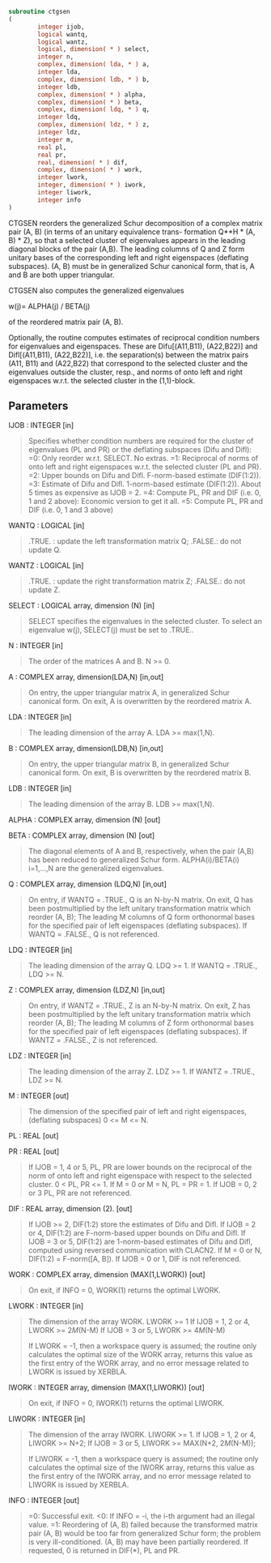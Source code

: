 ```fortran
subroutine ctgsen
(
        integer ijob,
        logical wantq,
        logical wantz,
        logical, dimension( * ) select,
        integer n,
        complex, dimension( lda, * ) a,
        integer lda,
        complex, dimension( ldb, * ) b,
        integer ldb,
        complex, dimension( * ) alpha,
        complex, dimension( * ) beta,
        complex, dimension( ldq, * ) q,
        integer ldq,
        complex, dimension( ldz, * ) z,
        integer ldz,
        integer m,
        real pl,
        real pr,
        real, dimension( * ) dif,
        complex, dimension( * ) work,
        integer lwork,
        integer, dimension( * ) iwork,
        integer liwork,
        integer info
)
```

CTGSEN reorders the generalized Schur decomposition of a complex
matrix pair (A, B) (in terms of an unitary equivalence trans-
formation Q**H * (A, B) * Z), so that a selected cluster of eigenvalues
appears in the leading diagonal blocks of the pair (A,B). The leading
columns of Q and Z form unitary bases of the corresponding left and
right eigenspaces (deflating subspaces). (A, B) must be in
generalized Schur canonical form, that is, A and B are both upper
triangular.

CTGSEN also computes the generalized eigenvalues

w(j)= ALPHA(j) / BETA(j)

of the reordered matrix pair (A, B).

Optionally, the routine computes estimates of reciprocal condition
numbers for eigenvalues and eigenspaces. These are Difu[(A11,B11),
(A22,B22)] and Difl[(A11,B11), (A22,B22)], i.e. the separation(s)
between the matrix pairs (A11, B11) and (A22,B22) that correspond to
the selected cluster and the eigenvalues outside the cluster, resp.,
and norms of  onto left and right eigenspaces w.r.t.
the selected cluster in the (1,1)-block.

## Parameters
IJOB : INTEGER [in]
> Specifies whether condition numbers are required for the
> cluster of eigenvalues (PL and PR) or the deflating subspaces
> (Difu and Difl):
> =0: Only reorder w.r.t. SELECT. No extras.
> =1: Reciprocal of norms of  onto left and right
> eigenspaces w.r.t. the selected cluster (PL and PR).
> =2: Upper bounds on Difu and Difl. F-norm-based estimate
> (DIF(1:2)).
> =3: Estimate of Difu and Difl. 1-norm-based estimate
> (DIF(1:2)).
> About 5 times as expensive as IJOB = 2.
> =4: Compute PL, PR and DIF (i.e. 0, 1 and 2 above): Economic
> version to get it all.
> =5: Compute PL, PR and DIF (i.e. 0, 1 and 3 above)

WANTQ : LOGICAL [in]
> .TRUE. : update the left transformation matrix Q;
> .FALSE.: do not update Q.

WANTZ : LOGICAL [in]
> .TRUE. : update the right transformation matrix Z;
> .FALSE.: do not update Z.

SELECT : LOGICAL array, dimension (N) [in]
> SELECT specifies the eigenvalues in the selected cluster. To
> select an eigenvalue w(j), SELECT(j) must be set to
> .TRUE..

N : INTEGER [in]
> The order of the matrices A and B. N >= 0.

A : COMPLEX array, dimension(LDA,N) [in,out]
> On entry, the upper triangular matrix A, in generalized
> Schur canonical form.
> On exit, A is overwritten by the reordered matrix A.

LDA : INTEGER [in]
> The leading dimension of the array A. LDA >= max(1,N).

B : COMPLEX array, dimension(LDB,N) [in,out]
> On entry, the upper triangular matrix B, in generalized
> Schur canonical form.
> On exit, B is overwritten by the reordered matrix B.

LDB : INTEGER [in]
> The leading dimension of the array B. LDB >= max(1,N).

ALPHA : COMPLEX array, dimension (N) [out]

BETA : COMPLEX array, dimension (N) [out]
> 
> The diagonal elements of A and B, respectively,
> when the pair (A,B) has been reduced to generalized Schur
> form.  ALPHA(i)/BETA(i) i=1,...,N are the generalized
> eigenvalues.

Q : COMPLEX array, dimension (LDQ,N) [in,out]
> On entry, if WANTQ = .TRUE., Q is an N-by-N matrix.
> On exit, Q has been postmultiplied by the left unitary
> transformation matrix which reorder (A, B); The leading M
> columns of Q form orthonormal bases for the specified pair of
> left eigenspaces (deflating subspaces).
> If WANTQ = .FALSE., Q is not referenced.

LDQ : INTEGER [in]
> The leading dimension of the array Q. LDQ >= 1.
> If WANTQ = .TRUE., LDQ >= N.

Z : COMPLEX array, dimension (LDZ,N) [in,out]
> On entry, if WANTZ = .TRUE., Z is an N-by-N matrix.
> On exit, Z has been postmultiplied by the left unitary
> transformation matrix which reorder (A, B); The leading M
> columns of Z form orthonormal bases for the specified pair of
> left eigenspaces (deflating subspaces).
> If WANTZ = .FALSE., Z is not referenced.

LDZ : INTEGER [in]
> The leading dimension of the array Z. LDZ >= 1.
> If WANTZ = .TRUE., LDZ >= N.

M : INTEGER [out]
> The dimension of the specified pair of left and right
> eigenspaces, (deflating subspaces) 0 <= M <= N.

PL : REAL [out]

PR : REAL [out]
> 
> If IJOB = 1, 4 or 5, PL, PR are lower bounds on the
> reciprocal  of the norm of  onto left and right
> eigenspace with respect to the selected cluster.
> 0 < PL, PR <= 1.
> If M = 0 or M = N, PL = PR  = 1.
> If IJOB = 0, 2 or 3 PL, PR are not referenced.

DIF : REAL array, dimension (2). [out]
> If IJOB >= 2, DIF(1:2) store the estimates of Difu and Difl.
> If IJOB = 2 or 4, DIF(1:2) are F-norm-based upper bounds on
> Difu and Difl. If IJOB = 3 or 5, DIF(1:2) are 1-norm-based
> estimates of Difu and Difl, computed using reversed
> communication with CLACN2.
> If M = 0 or N, DIF(1:2) = F-norm([A, B]).
> If IJOB = 0 or 1, DIF is not referenced.

WORK : COMPLEX array, dimension (MAX(1,LWORK)) [out]
> On exit, if INFO = 0, WORK(1) returns the optimal LWORK.

LWORK : INTEGER [in]
> The dimension of the array WORK. LWORK >=  1
> If IJOB = 1, 2 or 4, LWORK >=  2*M*(N-M)
> If IJOB = 3 or 5, LWORK >=  4*M*(N-M)
> 
> If LWORK = -1, then a workspace query is assumed; the routine
> only calculates the optimal size of the WORK array, returns
> this value as the first entry of the WORK array, and no error
> message related to LWORK is issued by XERBLA.

IWORK : INTEGER array, dimension (MAX(1,LIWORK)) [out]
> On exit, if INFO = 0, IWORK(1) returns the optimal LIWORK.

LIWORK : INTEGER [in]
> The dimension of the array IWORK. LIWORK >= 1.
> If IJOB = 1, 2 or 4, LIWORK >=  N+2;
> If IJOB = 3 or 5, LIWORK >= MAX(N+2, 2*M*(N-M));
> 
> If LIWORK = -1, then a workspace query is assumed; the
> routine only calculates the optimal size of the IWORK array,
> returns this value as the first entry of the IWORK array, and
> no error message related to LIWORK is issued by XERBLA.

INFO : INTEGER [out]
> =0: Successful exit.
> <0: If INFO = -i, the i-th argument had an illegal value.
> =1: Reordering of (A, B) failed because the transformed
> matrix pair (A, B) would be too far from generalized
> Schur form; the problem is very ill-conditioned.
> (A, B) may have been partially reordered.
> If requested, 0 is returned in DIF(*), PL and PR.
